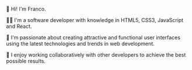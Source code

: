 👋 Hi! I'm Franco.

👨‍💻 I'm a software developer with knowledge in HTML5, CSS3, JavaScript and React.

🌱 I'm passionate about creating attractive and functional user interfaces using the latest technologies and trends in web development.

👥 I enjoy working collaboratively with other developers to achieve the best possible results.
